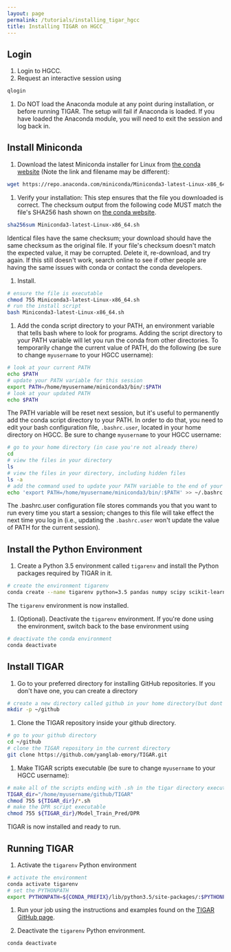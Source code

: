 ```yaml
---
layout: page
permalink: /tutorials/installing_tigar_hgcc
title: Installing TIGAR on HGCC
---
```


<h2>Login</h2>

1. Login to HGCC.
1. Request an interactive session using 
```bash
qlogin
```
1. Do NOT load the Anaconda module at any point during installation, or before running TIGAR. The setup will fail if Anaconda is loaded. If you have loaded the Anaconda module, you will need to exit the session and log back in. 

<h2>Install Miniconda</h2>

1. Download the latest Miniconda installer for Linux from <a href="https://docs.conda.io/en/latest/miniconda.html">the conda website</a> (Note the link and filename may be different):
```bash
wget https://repo.anaconda.com/miniconda/Miniconda3-latest-Linux-x86_64.sh
```

1. Verify your installation: This step ensures that the file you downloaded is correct. The checksum output from the following code MUST match the file's SHA256 hash shown on <a href="https://docs.conda.io/en/latest/miniconda.html">the conda website</a>. 
```bash
sha256sum Miniconda3-latest-Linux-x86_64.sh
```
Identical files have the same checksum; your download should have the same checksum as the original file. If your file's checksum doesn't match the expected value, it may be corrupted. Delete it, re-download, and try again. If this still doesn't work, search online to see if other people are having the same issues with conda or contact the conda developers.

1. Install. 
```bash
# ensure the file is executable
chmod 755 Miniconda3-latest-Linux-x86_64.sh
# run the install script
bash Miniconda3-latest-Linux-x86_64.sh
```

1. Add the conda script directory to your PATH, an environment variable that tells bash where to look for programs. Adding the script directory to your PATH variable will let you run the conda from other directories. To temporarily change the current value of PATH, do the following (be sure to change `myusername` to your HGCC username):
```bash
# look at your current PATH
echo $PATH
# update your PATH variable for this session
export PATH=/home/myusername/miniconda3/bin/:$PATH
# look at your updated PATH
echo $PATH
```
The PATH variable will be reset next session, but it's useful to permanently add the conda script directory to your PATH. In order to do that, you need to edit your bash configuration file, `.bashrc.user`, located in your home directory on HGCC. Be sure to change `myusername` to your HGCC username:
```bash
# go to your home directory (in case you're not already there)
cd
# view the files in your directory
ls
# view the files in your directory, including hidden files
ls -a
# add the command used to update your PATH variable to the end of your ~/.bashrc.user file
echo 'export PATH=/home/myusername/miniconda3/bin/:$PATH' >> ~/.bashrc.user
```
The .bashrc.user configuration file stores commands you that you want to run every time you start a session; changes to this file will take effect the next time you log in (i.e., updating the `.bashrc.user` won't update the value of PATH for the current session). 
<!-- This configuration file is similar to the .bash_profile file found on OSX or other Linux computers. -->


<h2>Install the Python Environment</h2>

1. Create a Python 3.5 environment called `tigarenv` and install the Python packages required by TIGAR in it.
```bash
# create the environment tigarenv
conda create --name tigarenv python=3.5 pandas numpy scipy scikit-learn statsmodels
```
The `tigarenv` environment is now installed. 

1. (Optional). Deactivate the `tigarenv` environment. If you're done using the environment, switch back to the base environment using 
```bash
# deactivate the conda environment
conda deactivate
```

<h2>Install TIGAR</h2>

1. Go to your preferred directory for installing GitHub repositories. If you don't have one, you can create a directory
```bash
# create a new directory called github in your home directory(but dont cause an error if it already exists)
mkdir -p ~/github
```

1. Clone the TIGAR repository inside your github directory.
```bash
# go to your github directory
cd ~/github
# clone the TIGAR repository in the current directory
git clone https://github.com/yanglab-emory/TIGAR.git
```

1. Make TIGAR scripts executable (be sure to change `myusername` to your HGCC username):
```bash
# make all of the scripts ending with .sh in the tigar directory executable
TIGAR_dir="/home/myusername/github/TIGAR"
chmod 755 ${TIGAR_dir}/*.sh 
# make the DPR script executable 
chmod 755 ${TIGAR_dir}/Model_Train_Pred/DPR
```

TIGAR is now installed and ready to run. 


<h2>Running TIGAR</h2>

1. Activate the `tigarenv` Python environment
```bash
# activate the environment
conda activate tigarenv
# set the PYTHONPATH
export PYTHONPATH=${CONDA_PREFIX}/lib/python3.5/site-packages/:$PYTHONPATH
```

1. Run your job using the instructions and examples found on the <a href="https://github.com/yanglab-emory/TIGAR">TIGAR GitHub page</a>.

1. Deactivate the `tigarenv` Python environment.
```bash
conda deactivate
```


<!-- If you did not install in your home directory, check the correct install location to use instead:
```bash
pwd
``` -->













